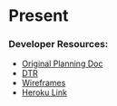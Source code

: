 # Present

### Developer Resources:
* [Original Planning Doc ](https://docs.google.com/document/d/1ugcAJbxE2dGzrFV5TtKsSu4ChoKkfs8bOQYno9aojXY/edit?usp=sharing)
* [DTR](https://docs.google.com/document/d/147gKRaigfph0sqzxPbEvch_m2d4EJpE_SV2RSU9aAts/edit?usp=sharing)
* [Wireframes](https://miro.com/app/board/o9J_luclx_c=/)
* [Heroku Link](http://turing-present.herokuapp.com)
